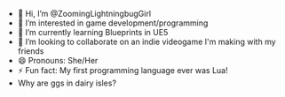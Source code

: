 - 👋 Hi, I’m @ZoomingLightningbugGirl
- 👀 I’m interested in game development/programming
- 🌱 I’m currently learning Blueprints in UE5
- 💞️ I’m looking to collaborate on an indie videogame I'm making with my friends
- 😄 Pronouns: She/Her
- ⚡ Fun fact: My first programming language ever was Lua!
- Why are ggs in dairy isles?

<!---
ZoomingLightningbugGirl/ZoomingLightningbugGirl is a ✨ special ✨ repository because its `README.md` (this file) appears on your GitHub profile.
You can click the Preview link to take a look at your changes.
--->
